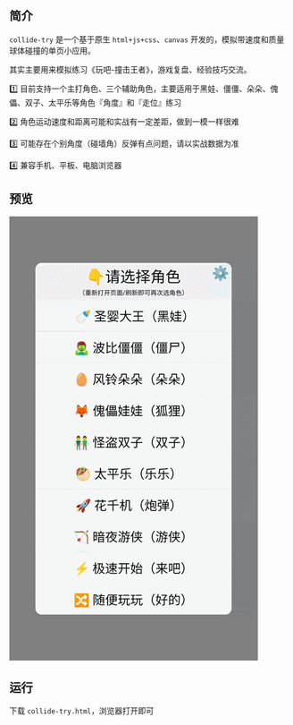 ## 简介

`collide-try` 是一个基于原生 `html+js+css`、`canvas` 开发的，模拟带速度和质量球体碰撞的单页小应用。

其实主要用来模拟练习《玩吧-撞击王者》，游戏复盘、经验技巧交流。



1️⃣ 目前支持一个主打角色、三个辅助角色，主要适用于黑娃、僵僵、朵朵、傀儡、双子、太平乐等角色『角度』和『走位』练习

2️⃣ 角色运动速度和距离可能和实战有一定差距，做到一模一样很难

3️⃣ 可能存在个别角度（碰墙角）反弹有点问题，请以实战数据为准

4️⃣ 兼容手机、平板、电脑浏览器





## 预览

![collide-try-preview](./files/collide-try-preview.gif)





## 运行

下载 `collide-try.html`，浏览器打开即可

